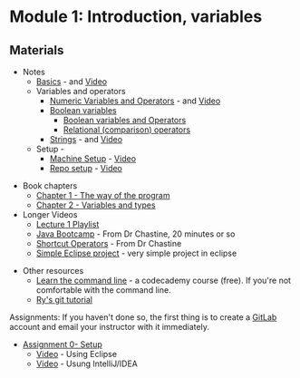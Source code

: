 Module 1: Introduction, variables 
===

## Materials
+ Notes
    * [Basics](../../content/Basics.md) - and [Video](https://youtu.be/FXqtJoo0FYo)
    * Variables and operators
        + [Numeric Variables and Operators](../../content/IntVariablesAndOperators.md) - and [Video](https://youtu.be/1JEtmEthcS4)
        + [Boolean variables](../../content/Booleans.md) 
            + [Boolean variables and Operators](https://youtu.be/h7ss6NgYB5M)
            + [Relational (comparison) operators](https://youtu.be/ZIjRLlcHL4w)
        + [Strings](../../content/Strings.md) - and [Video](https://youtu.be/5NVH_mSiDdg)
    + Setup - 
        + [Machine Setup](../../content/Setup.md) - [Video](https://youtu.be/0HKQmnVcTNY)
        + [Repo setup](../../content/RepoSetup.md) - [Video](https://youtu.be/YWMs-PHFKK0)   
* Book chapters
    + [Chapter 1 - The way of the program](http://greenteapress.com/thinkjava6/html/thinkjava6002.html)
    + [Chapter 2 - Variables and types](http://greenteapress.com/thinkjava6/html/thinkjava6003.html)
* Longer Videos
	+ [Lecture 1 Playlist](https://www.youtube.com/playlist?list=PLK5RwQeVk5YwszV6P2rCkNWabgpS89Hy-)
    + [Java Bootcamp](https://www.youtube.com/watch?v=8nOg6mtH-oo&list=UUSH2TieRlco7uQOGU8Vppnw) - From Dr Chastine, 20 minutes or so
    + [Shortcut Operators](https://www.youtube.com/watch?v=6z5pvttt31k&list=UUSH2TieRlco7uQOGU8Vppnw) - From Dr Chastine
    + [Simple Eclipse project](https://www.youtube.com/watch?v=RBlFk61eQX4) - very simple project in eclipse
+ Other resources
    + [Learn the command line](https://www.codecademy.com/learn/learn-the-command-line) - a codecademy course (free). If you're not comfortable with the command line.
    + [Ry's git tutorial](http://rypress.com/tutorials/git/index)
    
Assignments:
If you haven't done so, the first thing is to create a [GitLab](http://gitlab.com) account and email your instructor with it immediately.

* [Assignment 0- Setup](Assignments/A0.md) 
    * [Video](https://youtu.be/xeJCZLrgXQw) - Using Eclipse
    * [Video](https://youtu.be/ByfjaWjDvRo) - Usung IntelliJ/IDEA


